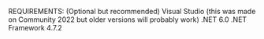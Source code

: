 REQUIREMENTS:
(Optional but recommended) Visual Studio (this was made on Community 2022 but older versions will probably work)
.NET 6.0
.NET Framework 4.7.2